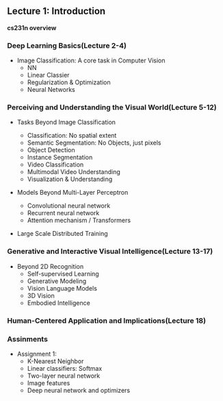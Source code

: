 ## Lecture 1: Introduction

**cs231n overview**

### Deep Learning Basics(Lecture 2-4)

- Image Classification: A core task in Computer Vision
    - NN
    - Linear Classier
    - Regularization & Optimization
    - Neural Networks

### Perceiving and Understanding the Visual World(Lecture 5-12)

- Tasks Beyond Image Classification
    - Classification: No spatial extent
    - Semantic Segmentation: No Objects, just pixels
    - Object Detection
    - Instance Segmentation
    - Video Classification 
    - Multimodal Video Understanding
    - Visualization & Understanding

- Models Beyond Multi-Layer Perceptron
    - Convolutional neural network
    - Recurrent neural network
    - Attention mechanism / Transformers

- Large Scale Distributed Training

### Generative and Interactive Visual Intelligence(Lecture 13-17)

- Beyond 2D Recognition
    - Self-supervised Learning
    - Generative Modeling
    - Vision Language Models
    - 3D Vision
    - Embodied Intelligence

### Human-Centered Application and Implications(Lecture 18)

### Assinments
- Assignment 1:
    - K-Nearest Neighbor
    - Linear classifiers: Softmax
    - Two-layer neural network
    - Image features
    - Deep neural network and optimizers
